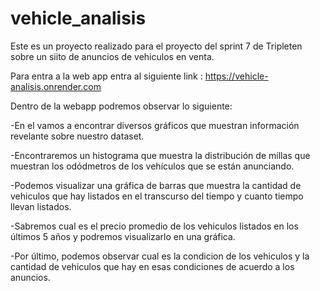 # vehicle_analisis
Este es un proyecto realizado para el proyecto del sprint 7 de Tripleten sobre un siito de anuncios de vehiculos en venta.

Para entra a la web app entra al siguiente link : https://vehicle-analisis.onrender.com

Dentro de la webapp podremos observar lo siguiente: 

-En el vamos a encontrar diversos gráficos que muestran información revelante sobre nuestro dataset. 

-Encontraremos un histograma que muestra la distribución de millas que muestran los odódmetros de los vehículos que se están anunciando. 

-Podemos visualizar una gráfica de barras que muestra la cantidad de vehiculos que hay listados en el transcurso del tiempo y cuanto tiempo llevan listados.

-Sabremos cual es el precio promedio de los vehiculos listados en los últimos 5 años y podremos visualizarlo en una gráfica. 

-Por último, podemos observar cual es la condicion de los vehiculos y la cantidad de vehiculos que hay en esas condiciones de acuerdo a los anuncios. 

